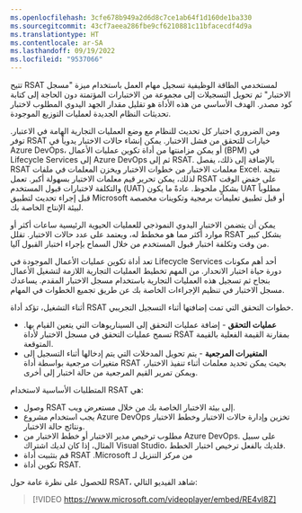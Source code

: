 ```yaml
---
ms.openlocfilehash: 3cfe678b949a2d6d8c7ce1ab64f1d160de1ba330
ms.sourcegitcommit: 43cf7aeea286fbe9cf6210881c11bfacecdf4d9a
ms.translationtype: HT
ms.contentlocale: ar-SA
ms.lasthandoff: 09/19/2022
ms.locfileid: "9537066"
---
```

تتيح RSAT لمستخدمي الطاقة الوظيفية تسجيل مهام العمل باستخدام ميزة "مسجل الاختبار" ثم تحويل التسجيلات إلى مجموعة من الاختبارات المؤتمتة دون الحاجة إلى كتابة كود مصدر. الهدف الأساسي من هذه الأداة هو تقليل مقدار الجهد اليدوي المطلوب لاختبار تحديثات النظام الجديدة لعمليات التوزيع الموجودة.  

ومن الضروري اختبار كل تحديث للنظام مع وضع العمليات التجارية الهامة في الاعتبار. توفر RSAT خيارات للتحقق من فشل الاختبار. يمكن إنشاء حالات الاختبار يدوياً في Azure DevOps، أو يمكن مزامنتها من أداة تكوين عمليات الأعمال (BPM) في Lifecycle Services إلى Azure DevOps ثم إلى RSAT. بالإضافة إلى ذلك، يفصل RSAT معلمات الاختبار من خطوات الاختبار ويخزن المعلمات في ملفات Excel. نتيجة لذلك، يمكن تحرير قيم معلمات الاختبار بسهولة أكبر. تعمل RSAT على خفض الوقت والتكلفة لاختبارات قبول المستخدم (UAT) بشكلٍ ملحوظ. عادةً ما يكون UAT مطلوباً قبل إجراء تحديث لتطبيق Microsoft أو قبل تطبيق تعليمات برمجية وتكوينات مخصصة لبيئة الإنتاج الخاصة بك.

يمكن أن يتضمن الاختبار اليدوي النموذجي للعمليات الحيوية الرئيسية ساعات أكثر أو موارد أكثر مما هو مخطط له، ويعتمد على عدد حالات الاختبار. تقلل RSAT بشكل كبير من وقت وتكلفة اختبار قبول المستخدم من خلال السماح بإجراء اختبار القبول آليا.

تعد أداة تكوين عمليات الأعمال الموجودة في Lifecycle Services أحد أهم مكونات دورة حياة اختبار الانحدار. من المهم تخطيط العمليات التجارية اللازمة لتشغيل الأعمال بنجاح ثم تسجيل هذه العمليات التجارية باستخدام مسجل الاختبار المقدم. يساعدك مسجل الاختبار في تنظيم الإجراءات الخاصة بك عن طريق تجميع الخطوات في المهام. 

أثناء التشغيل، تؤكد أداة RSAT خطوات التحقق التي تمت إضافتها أثناء التسجيل التجريبي.

- **عمليات التحقق** - إضافة عمليات التحقق إلى السيناريوهات التي يتعين القيام بها. تسمح عمليات التحقق في مسجل الاختبار لأداة RSAT بمقارنة القيمة الفعلية بالقيمة المتوقعة.
- **‎المتغيرات المرجعية** - يتم تحويل المدخلات التي يتم إدخالها أثناء التسجيل إلى متغيرات مرجعية بواسطة أداة RSAT بحيث يمكن تحديد معلمات أثناء تنفيذ الاختبار، ويمكن تمرير القيم المرجعية من حالة اختبار إلى أخرى. 
 
المتطلبات الأساسية لاستخدام RSAT هي:

-   وصول RSAT إلى بيئة الاختبار الخاصة بك من خلال مستعرض ويب.
-   يجب استخدام مشروع Azure DevOps تخزين وإدارة حالات الاختبار وخطط الاختبار ونتائج حالة الاختبار.
-   مطلوب ترخيص مدير الاختبار أو خطط الاختبار من Azure DevOps. على سبيل المثال، إذا كان لديك اشتراك Visual Studio، فلديك بالفعل ترخيص اختبار الخطط. 
-   قم بتثبيت أداة RSAT من ‏‫مركز التنزيل لـ Microsoft.
-   تكوين أداة RSAT.

للحصول على نظرة عامة حول RSAT، شاهد الفيديو التالي:

 > [!VIDEO https://www.microsoft.com/videoplayer/embed/RE4vl8Z]



